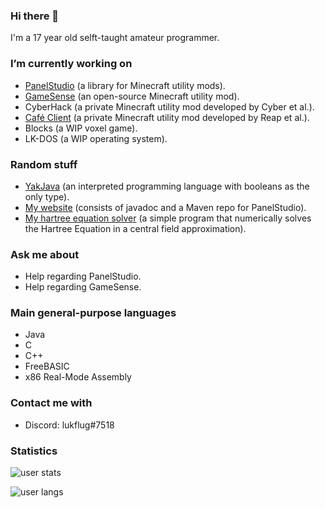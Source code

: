 ### Hi there 👋
I'm a 17 year old selft-taught amateur programmer.

### I’m currently working on
* [PanelStudio](https://github.com/lukflug/PanelStudio) (a library for Minecraft utility mods).
* [GameSense](https://github.com/IUDevman/gamesense-client) (an open-source Minecraft utility mod).
* CyberHack (a private Minecraft utility mod developed by Cyber et al.).
* [Café Client](https://github.com/CafeDevelopment) (a private Minecraft utility mod developed by Reap et al.).
* Blocks (a WIP voxel game).
* LK-DOS (a WIP operating system).

### Random stuff
* [YakJava](https://github.com/lukflug/yakjava) (an interpreted programming language with booleans as the only type).
* [My website](https://lukflug.github.io) (consists of javadoc and a Maven repo for PanelStudio).
* [My hartree equation solver](https://github.com/lukflug/hartree-solver) (a simple program that numerically solves the Hartree Equation in a central field approximation).

### Ask me about
* Help regarding PanelStudio.
* Help regarding GameSense.

### Main general-purpose languages
* Java
* C
* C++
* FreeBASIC
* x86 Real-Mode Assembly

### Contact me with
* Discord: lukflug#7518

### Statistics
![user stats](https://github-readme-stats.vercel.app/api?username=lukflug&count_private=true&show_icons=true)

![user langs](https://github-readme-stats.vercel.app/api/top-langs/?username=lukflug)
